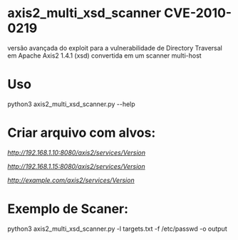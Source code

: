 # axis2_multi_xsd_scanner CVE-2010-0219
versão avançada do exploit para a vulnerabilidade de Directory Traversal em Apache Axis2 1.4.1 (xsd) convertida em um scanner multi-host


# Uso
python3 axis2_multi_xsd_scanner.py --help

# Criar arquivo com alvos: 
*http://192.168.1.10:8080/axis2/services/Version*

*http://192.168.1.15:8080/axis2/services/Version*

*http://example.com/axis2/services/Version*

# Exemplo de Scaner:
python3 axis2_multi_xsd_scanner.py -l targets.txt -f /etc/passwd -o output
